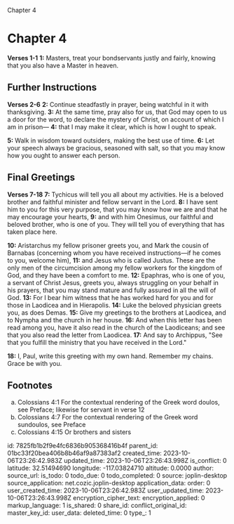 Chapter 4

# Chapter 4

**Verses 1-1**
**1:** Masters, treat your bondservants justly and fairly, knowing that you also have a Master in heaven.

## Further Instructions

**Verses 2-6**
**2:** Continue steadfastly in prayer, being watchful in it with thanksgiving.
**3:** At the same time, pray also for us, that God may open to us a door for the word, to declare the mystery of Christ, on account of which I am in prison—
**4:** that I may make it clear, which is how I ought to speak.

**5:** Walk in wisdom toward outsiders, making the best use of time.
**6:** Let your speech always be gracious, seasoned with salt, so that you may know how you ought to answer each person.

## Final Greetings

**Verses 7-18**
**7:** Tychicus will tell you all about my activities. He is a beloved brother and faithful minister and fellow servant in the Lord.
**8:** I have sent him to you for this very purpose, that you may know how we are and that he may encourage your hearts,
**9:** and with him Onesimus, our faithful and beloved brother, who is one of you. They will tell you of everything that has taken place here.

**10:** Aristarchus my fellow prisoner greets you, and Mark the cousin of Barnabas (concerning whom you have received instructions—if he comes to you, welcome him),
**11:** and Jesus who is called Justus. These are the only men of the circumcision among my fellow workers for the kingdom of God, and they have been a comfort to me.
**12:** Epaphras, who is one of you, a servant of Christ Jesus, greets you, always struggling on your behalf in his prayers, that you may stand mature and fully assured in all the will of God.
**13:** For I bear him witness that he has worked hard for you and for those in Laodicea and in Hierapolis.
**14:** Luke the beloved physician greets you, as does Demas.
**15:** Give my greetings to the brothers at Laodicea, and to Nympha and the church in her house.
**16:** And when this letter has been read among you, have it also read in the church of the Laodiceans; and see that you also read the letter from Laodicea.
**17:** And say to Archippus, "See that you fulfill the ministry that you have received in the Lord."

**18:** I, Paul, write this greeting with my own hand. Remember my chains. Grace be with you.

## Footnotes

<ol type='a'>
	<li>Colossians 4:1 For the contextual rendering of the Greek word doulos, see Preface; likewise for servant in verse 12</li>
	<li>Colossians 4:7 For the contextual rendering of the Greek word sundoulos, see Preface</li>
	<li>Colossians 4:15 Or brothers and sisters</li>
</ol>


id: 7825fb1b2f9e4fc6836b905368416b4f
parent_id: 01bc33f20bea406b8b46af9a87383af2
created_time: 2023-10-06T23:26:42.983Z
updated_time: 2023-10-06T23:26:43.998Z
is_conflict: 0
latitude: 32.51494690
longitude: -117.03824710
altitude: 0.0000
author: 
source_url: 
is_todo: 0
todo_due: 0
todo_completed: 0
source: joplin-desktop
source_application: net.cozic.joplin-desktop
application_data: 
order: 0
user_created_time: 2023-10-06T23:26:42.983Z
user_updated_time: 2023-10-06T23:26:43.998Z
encryption_cipher_text: 
encryption_applied: 0
markup_language: 1
is_shared: 0
share_id: 
conflict_original_id: 
master_key_id: 
user_data: 
deleted_time: 0
type_: 1